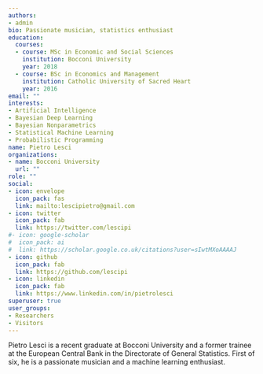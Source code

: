 ```yaml
---
authors:
- admin
bio: Passionate musician, statistics enthusiast
education:
  courses:
  - course: MSc in Economic and Social Sciences
    institution: Bocconi University
    year: 2018
  - course: BSc in Economics and Management 
    institution: Catholic University of Sacred Heart
    year: 2016
email: ""
interests:
- Artificial Intelligence
- Bayesian Deep Learning
- Bayesian Nonparametrics
- Statistical Machine Learning
- Probabilistic Programming
name: Pietro Lesci
organizations:
- name: Bocconi University
  url: ""
role: ""
social:
- icon: envelope
  icon_pack: fas
  link: mailto:lescipietro@gmail.com
- icon: twitter
  icon_pack: fab
  link: https://twitter.com/lescipi
#- icon: google-scholar
#  icon_pack: ai
#  link: https://scholar.google.co.uk/citations?user=sIwtMXoAAAAJ
- icon: github
  icon_pack: fab
  link: https://github.com/lescipi
- icon: linkedin
  icon_pack: fab
  link: https://www.linkedin.com/in/pietrolesci
superuser: true
user_groups:
- Researchers
- Visitors
---
```


Pietro Lesci is a recent graduate at Bocconi University and a former trainee at the European Central Bank in the Directorate of General Statistics. First of six, he is a passionate musician and a machine learning enthusiast.
